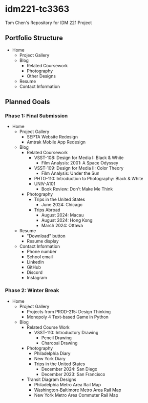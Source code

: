 # idm221-tc3363

Tom Chen's Repository for IDM 221 Project 

## Portfolio Structure 

- Home 
    - Project Gallery 
    - Blog 
        - Related Coursework 
        - Photography
        - Other Designs 
    - Resume 
    - Contact Information 

## Planned Goals 

### Phase 1: Final Submission 

- Home 
    - Project Gallery 
        - SEPTA Website Redesign
        - Amtrak Mobile App Redesign 
    - Blog 
        - Related Coursework 
            - VSST-108: Design for Media I: Black & White 
                - Film Analysis: 2001: A Space Odyssey 
            - VSST-109: Design for Media II: Color Theory 
                - Film Analysis: Under the Sun 
            - PHTO-110: Introduction to Photography: Black & White 
            - UNIV-A101 
                - Book Review: Don't Make Me Think 
        - Photography 
            - Trips in the United States 
                - June 2024: Chicago 
            - Trips Abroad 
                - August 2024: Macau 
                - August 2024: Hong Kong  
                - March 2024: Ottawa 
    - Resume 
        - "Download" button 
        - Resume display 
    - Contact Information 
        - Phone number 
        - School email
        - LinkedIn 
        - GitHub 
        - Discord 
        - Instagram 

### Phase 2: Winter Break 

- Home 
    - Project Gallery 
        - Projects from PROD-215: Design Thinking 
        - Monopoly 4 Text-based Game in Python 
    - Blog 
        - Related Course Work 
            - VSST-110: Introductory Drawing 
                - Pencil Drawing 
                - Charcoal Drawing  
        - Photography 
            - Philadelphia Diary 
            - New York Diary 
            - Trips in the United States 
                - December 2024: San Diego 
                - December 2023: San Francisco 
        - Transit Diagram Designs 
            - Philadelphia Metro Area Rail Map 
            - Washington-Baltimore Metro Area Rail Map 
            - New York Metro Area Commuter Rail Map 
